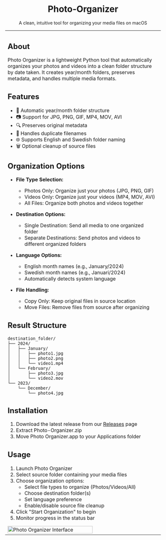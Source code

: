 <div align="center">
  <h1>Photo-Organizer</h1>
  <p>A clean, intuitive tool for organizing your media files on macOS</p>
</div>

<table>
<tr>
<td width="70%">

## About
Photo Organizer is a lightweight Python tool that automatically organizes your photos and videos into a clean folder structure by date taken. It creates year/month folders, preserves metadata, and handles multiple media formats.

## Features
- 📁 Automatic year/month folder structure
- 📷 Support for JPG, PNG, GIF, MP4, MOV, AVI
- 🔍 Preserves original metadata
- 🔄 Handles duplicate filenames
- 🌐 Supports English and Swedish folder naming
- 🗑️ Optional cleanup of source files

## Organization Options
- **File Type Selection:**
  - Photos Only: Organize just your photos (JPG, PNG, GIF)
  - Videos Only: Organize just your videos (MP4, MOV, AVI)
  - All Files: Organize both photos and videos together

- **Destination Options:**
  - Single Destination: Send all media to one organized folder
  - Separate Destinations: Send photos and videos to different organized folders

- **Language Options:**
  - English month names (e.g., January/2024)
  - Swedish month names (e.g., Januari/2024)
  - Automatically detects system language

- **File Handling:**
  - Copy Only: Keep original files in source location
  - Move Files: Remove files from source after organizing

## Result Structure
```
destination_folder/
├── 2024/
│   ├── January/
│   │   ├── photo1.jpg
│   │   ├── photo2.png
│   │   └── video1.mp4
│   └── February/
│       ├── photo3.jpg
│       └── video2.mov
└── 2023/
    └── December/
        └── photo4.jpg
```

## Installation
1. Download the latest release from our [Releases](link-to-releases) page
2. Extract Photo-Organizer.zip
3. Move Photo Organizer.app to your Applications folder

## Usage
1. Launch Photo Organizer
2. Select source folder containing your media files
3. Choose organization options:
   - Select file types to organize (Photos/Videos/All)
   - Choose destination folder(s)
   - Set language preference
   - Enable/disable source file cleanup
4. Click "Start Organization" to begin
5. Monitor progress in the status bar

<img src="https://github.com/user-attachments/assets/4c52c544-dc83-4d8e-8b8c-f1d69b7173d0" alt="Photo Organizer Interface" width="75%"/>


